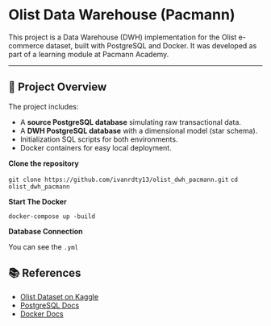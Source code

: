 # Olist Data Warehouse (Pacmann)

This project is a Data Warehouse (DWH) implementation for the Olist e-commerce dataset, built with PostgreSQL and Docker. It was developed as part of a learning module at Pacmann Academy.

---

## 🧱 Project Overview

The project includes:

- A **source PostgreSQL database** simulating raw transactional data.
- A **DWH PostgreSQL database** with a dimensional model (star schema).
- Initialization SQL scripts for both environments.
- Docker containers for easy local deployment.

**Clone the repository**


`git clone https://github.com/ivanrdty13/olist_dwh_pacmann.git`
`cd olist_dwh_pacmann`

**Start The Docker**

`docker-compose up -build`

**Database Connection**

You can see the `.yml`

## 📚 References

- [Olist Dataset on Kaggle](https://www.kaggle.com/datasets/olistbr/brazilian-ecommerce)
- [PostgreSQL Docs](https://www.postgresql.org/docs/)
- [Docker Docs](https://docs.docker.com/)
